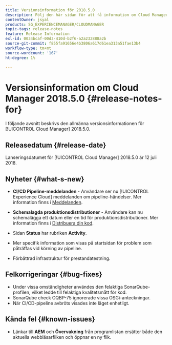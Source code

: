 ```yaml
---
title: Versionsinformation för 2018.5.0
description: Följ den här sidan för att få information om Cloud Manager 2018.5.0.
contentOwner: jsyal
products: SG_EXPERIENCEMANAGER/CLOUDMANAGER
topic-tags: release-notes
feature: Release Information
exl-id: 0034bcaf-00d3-410d-b2f6-a2a232888a2b
source-git-commit: f855fa91656e4b3806a617d61ea313a51fae13b4
workflow-type: tm+mt
source-wordcount: '167'
ht-degree: 1%

---
```


# Versionsinformation om Cloud Manager 2018.5.0 {#release-notes-for}

I följande avsnitt beskrivs den allmänna versionsinformationen för [!UICONTROL Cloud Manager] 2018.5.0.

## Releasedatum {#release-date}

Lanseringsdatumet för [!UICONTROL Cloud Manager] 2018.5.0 är 12 juli 2018.

## Nyheter {#what-s-new}

* **CI/CD Pipeline-meddelanden** - Användare ser nu [!UICONTROL Experience Cloud] meddelanden om pipeline-händelser. Mer information finns i [Meddelanden](/help/using/notifications.md).

* **Schemalagda produktionsdistributioner** - Användare kan nu schemalägga ett datum eller en tid för produktionsdistributioner. Mer information finns i [Distribuera din kod](/help/using/code-deployment.md).

* Sidan **Status** har rubriken **Activity**.

* Mer specifik information som visas på startsidan för problem som påträffas vid körning av pipeline.
* Förbättrad infrastruktur för prestandatestning.

## Felkorrigeringar {#bug-fixes}

* Under vissa omständigheter användes den felaktiga SonarQube-profilen, vilket ledde till felaktiga kvalitetsmått för kod.
* SonarQube check CQBP-75 ignorerade vissa OSGi-anteckningar.
* När CI/CD-pipeline avbröts visades inte läget enhetligt.

## Kända fel {#known-issues}

* Länkar till **AEM** och **Övervakning** från programlistan ersätter både den aktuella webbläsarfliken och öppnar en ny flik.
